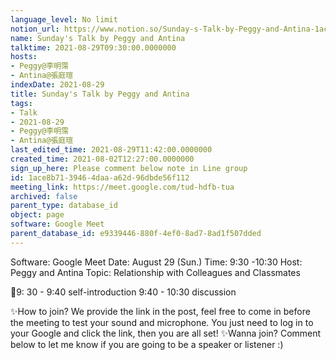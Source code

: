 ```yaml
---
language_level: No limit
notion_url: https://www.notion.so/Sunday-s-Talk-by-Peggy-and-Antina-1ace8b7139464daaa62d96dbde56f112
name: Sunday's Talk by Peggy and Antina
talktime: 2021-08-29T09:30:00.0000000
hosts:
- Peggy@李明霈
- Antina@張庭瑄
indexDate: 2021-08-29
title: Sunday's Talk by Peggy and Antina
tags:
- Talk
- 2021-08-29
- Peggy@李明霈
- Antina@張庭瑄
last_edited_time: 2021-08-29T11:42:00.0000000
created_time: 2021-08-02T12:27:00.0000000
sign_up_here: Please comment below note in Line group
id: 1ace8b71-3946-4daa-a62d-96dbde56f112
meeting_link: https://meet.google.com/tud-hdfb-tua
archived: false
parent_type: database_id
object: page
software: Google Meet
parent_database_id: e9339446-880f-4ef0-8ad7-8ad1f507dded
---
```


Software: Google 
Meet Date: August 29 (Sun.) Time: 9:30 -10:30
Host: Peggy and Antina Topic: Relationship with Colleagues and Classmates

📅9: 30 - 9:40 self-introduction 9:40 - 10:30 discussion

✨How to join? We provide the link in the post, feel free to come in before the meeting to test your sound and microphone. You just need to log in to your Google and click the link, then you are all set!
✨Wanna join? Comment below to let me know if you are going to be a speaker or listener :)








